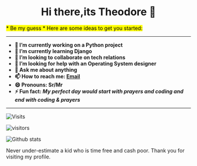 # <center>Hi there,its Theodore  👋</center> 
 <mark>* Be my guess * Here are some ideas to get you started:</mark>

<hr>
<b>

- 🔭 I’m currently working on a Python project
- 🌱 I’m currently learning Django
- 👯 I’m looking to collaborate on tech relations
- 🤔 I’m looking for help with an Operating System designer
- 💬 Ask me about anything
- 📫 How to reach me: [Email](mailto:ngulefacfolefac@gmail.com)
- 😄 Pronouns: Sr/Mr
- ⚡ Fun fact: <i> My perfect day would start with prayers and coding and end with coding & prayers </i>

</b>
<hr>

![Visits](https://komarev.com/ghpvc/?username=Ngulefac)


![visitors](https://visitor-badge.glitch.me/badge?page_id=Ngulefac)


![Github stats](https://github-readme-stats.vercel.app/api?username=Ngulefac&show_icons=true&count_private=true)


Never under-estimate a kid who is time free and cash poor.
Thank you for visiting my profile.


